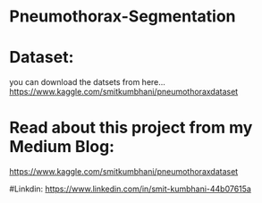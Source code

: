# Pneumothorax-Segmentation

# Dataset:
you can download the datsets from here...
https://www.kaggle.com/smitkumbhani/pneumothoraxdataset

# Read about this project from my Medium Blog:  
https://www.kaggle.com/smitkumbhani/pneumothoraxdataset

#Linkdin:
https://www.linkedin.com/in/smit-kumbhani-44b07615a
